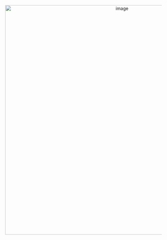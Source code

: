 <div align="center">

<img width="736" height="736" alt="image" src="https://github.com/user-attachments/assets/e5e49804-27d4-4ab9-ac0e-1a3df6e05e3b" />

